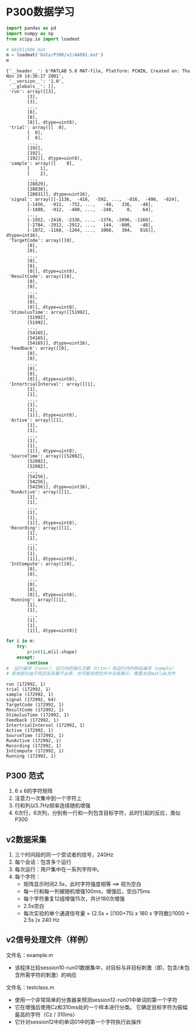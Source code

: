 # P300数据学习

```python
import pandas as pd
import numpy as np
from scipy.io import loadmat
```

```python
# AAS011R06.mat
m = loadmat('Data/P300/v2/AA001.mat')
m
```

```
{'__header__': b'MATLAB 5.0 MAT-file, Platform: PCWIN, Created on: Thu Nov 29 14:36:17 2001',
 '__version__': '1.0',
 '__globals__': [],
 'run': array([[3],
        [3],
        [3],
        ...,
        [8],
        [8],
        [8]], dtype=uint8),
 'trial': array([[  0],
        [  0],
        [  0],
        ...,
        [192],
        [192],
        [192]], dtype=uint8),
 'sample': array([[    0],
        [    1],
        [    2],
        ...,
        [28829],
        [28830],
        [28831]], dtype=uint16),
 'signal': array([[-1136,  -416,  -592, ...,  -816,  -496,  -624],
        [-1456,  -912,  -752, ...,   -48,   336,   -48],
        [-1888,  -912,  -480, ...,  -240,     0,    64],
        ...,
        [-1952, -2416, -2336, ..., -1376, -2096, -1168],
        [-2784, -2912, -2912, ...,   144,  -800,   -48],
        [-1872, -1168, -1264, ...,  1008,   304,   816]], dtype=int16),
 'TargetCode': array([[0],
        [0],
        [0],
        ...,
        [0],
        [0],
        [0]], dtype=uint8),
 'ResultCode': array([[0],
        [0],
        [0],
        ...,
        [0],
        [0],
        [0]], dtype=uint8),
 'StimulusTime': array([[51992],
        [51992],
        [51992],
        ...,
        [54165],
        [54165],
        [54165]], dtype=uint16),
 'Feedback': array([[0],
        [0],
        [0],
        ...,
        [0],
        [0],
        [0]], dtype=uint8),
 'IntertrialInterval': array([[1],
        [1],
        [1],
        ...,
        [1],
        [1],
        [1]], dtype=uint8),
 'Active': array([[1],
        [1],
        [1],
        ...,
        [1],
        [1],
        [1]], dtype=uint8),
 'SourceTime': array([[52082],
        [52082],
        [52082],
        ...,
        [54256],
        [54256],
        [54256]], dtype=uint16),
 'RunActive': array([[1],
        [1],
        [1],
        ...,
        [1],
        [1],
        [1]], dtype=uint8),
 'Recording': array([[1],
        [1],
        [1],
        ...,
        [1],
        [1],
        [1]], dtype=uint8),
 'IntCompute': array([[0],
        [0],
        [0],
        ...,
        [0],
        [0],
        [0]], dtype=uint8),
 'Running': array([[1],
        [1],
        [1],
        ...,
        [1],
        [1],
        [1]], dtype=uint8)}
```

```python
for i in m:
    try:
        print(i,m[i].shape)
    except:
        continue
#  运行编号（runnr），运行内的强化次数（trinr）和运行内的样品编号（sample）
# 其他部分由于网页乱码看不出来，也可能说明文件中没有展示，需要浏览matlab文件
```

```
run (172992, 1)
trial (172992, 1)
sample (172992, 1)
signal (172992, 64)
TargetCode (172992, 1)
ResultCode (172992, 1)
StimulusTime (172992, 1)
Feedback (172992, 1)
IntertrialInterval (172992, 1)
Active (172992, 1)
SourceTime (172992, 1)
RunActive (172992, 1)
Recording (172992, 1)
IntCompute (172992, 1)
Running (172992, 1)
```

## P300 范式

1. 6 x 6的字符矩阵
2. 注意力一次集中到一个字符上
3. 行和列以5.7Hz频率连续随机增强
4. 6次行，6次列，分别有一行和一列包含目标字符，此时引起的反应，类似P300

## v2数据采集

1. 三个时间段的同一个受试者的信号，240Hz
2. 每个会话：包含多个运行
3. 每次运行：用户集中在一系列字符中。
4. 每个字符：
   * 矩阵显示时间2.5s，此时字符强度相等 ==> 视为空白
   * 每一行和每一列被随机增强100ms，增强后，空白75ms
   * 每个字符重复12组增强15次，共计180次增强
   * 2.5s空白
   * 每次实验的单个通道信号量 = {2.5s + \[(100+75) x 180 x 字符数]/1000 + 2.5s }x 240 Hz&#x20;

## v2信号处理文件（样例）

文件名：example.m

* 该程序比较session10-run01数据集中，对目标与非目标刺激（即，包含/未包含所需字符的刺激）的响应

文件名：testclass.m

* 使用一个非常简单的分类器来预测session12-run01中单词的第一个字符
* 它在增强后使用Cz和310ms处的一个样本进行分类。 它确定目标字符为振幅最高的字符（Cz / 310ms）
* 它针对session12中的单词01中的第一个字符执行此操作
